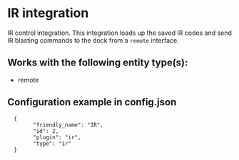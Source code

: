 # IR integration
IR control integration. This integration loads up the saved IR codes and send IR blasting commands to the dock from a `remote` interface.

## Works with the following entity type(s):
- remote

## Configuration example in config.json
      {
            "friendly_name": "IR",
            "id": 2,
            "plugin": "ir",
            "type": "ir"
      }
